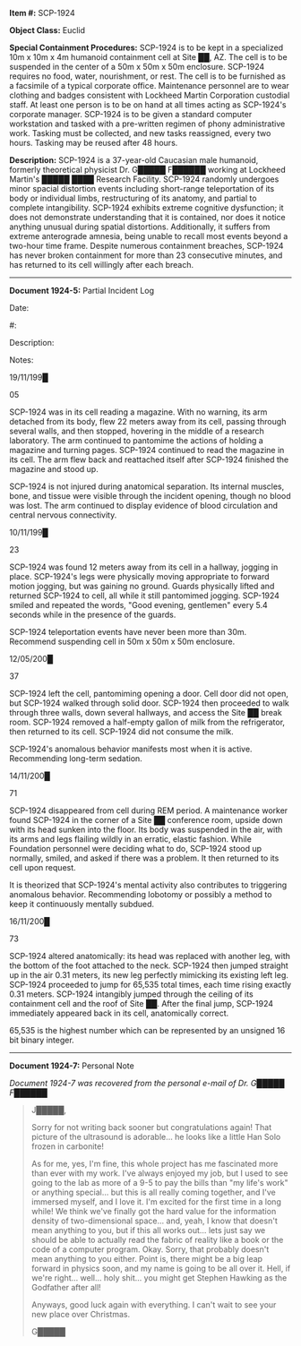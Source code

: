 **Item #:** SCP-1924

**Object Class:** Euclid

**Special Containment Procedures:** SCP-1924 is to be kept in a specialized 10m x 10m x 4m humanoid containment cell at Site ██, AZ. The cell is to be suspended in the center of a 50m x 50m x 50m enclosure. SCP-1924 requires no food, water, nourishment, or rest. The cell is to be furnished as a facsimile of a typical corporate office. Maintenance personnel are to wear clothing and badges consistent with Lockheed Martin Corporation custodial staff. At least one person is to be on hand at all times acting as SCP-1924's corporate manager. SCP-1924 is to be given a standard computer workstation and tasked with a pre-written regimen of phony administrative work. Tasking must be collected, and new tasks reassigned, every two hours. Tasking may be reused after 48 hours.

**Description:** SCP-1924 is a 37-year-old Caucasian male humanoid, formerly theoretical physicist Dr. G█████ F██████ working at Lockheed Martin's █████ ████ Research Facility. SCP-1924 randomly undergoes minor spacial distortion events including short-range teleportation of its body or individual limbs, restructuring of its anatomy, and partial to complete intangibility. SCP-1924 exhibits extreme cognitive dysfunction; it does not demonstrate understanding that it is contained, nor does it notice anything unusual during spatial distortions. Additionally, it suffers from extreme anterograde amnesia, being unable to recall most events beyond a two-hour time frame. Despite numerous containment breaches, SCP-1924 has never broken containment for more than 23 consecutive minutes, and has returned to its cell willingly after each breach.

* * *

**Document 1924-5:** Partial Incident Log

Date:

#:

Description:

Notes:

19/11/199█

05

SCP-1924 was in its cell reading a magazine. With no warning, its arm detached from its body, flew 22 meters away from its cell, passing through several walls, and then stopped, hovering in the middle of a research laboratory. The arm continued to pantomime the actions of holding a magazine and turning pages. SCP-1924 continued to read the magazine in its cell. The arm flew back and reattached itself after SCP-1924 finished the magazine and stood up.

SCP-1924 is not injured during anatomical separation. Its internal muscles, bone, and tissue were visible through the incident opening, though no blood was lost. The arm continued to display evidence of blood circulation and central nervous connectivity.

10/11/199█

23

SCP-1924 was found 12 meters away from its cell in a hallway, jogging in place. SCP-1924's legs were physically moving appropriate to forward motion jogging, but was gaining no ground. Guards physically lifted and returned SCP-1924 to cell, all while it still pantomimed jogging. SCP-1924 smiled and repeated the words, "Good evening, gentlemen" every 5.4 seconds while in the presence of the guards.

SCP-1924 teleportation events have never been more than 30m. Recommend suspending cell in 50m x 50m x 50m enclosure.

12/05/200█

37

SCP-1924 left the cell, pantomiming opening a door. Cell door did not open, but SCP-1924 walked through solid door. SCP-1924 then proceeded to walk through three walls, down several hallways, and access the Site ██ break room. SCP-1924 removed a half-empty gallon of milk from the refrigerator, then returned to its cell. SCP-1924 did not consume the milk.

SCP-1924's anomalous behavior manifests most when it is active. Recommending long-term sedation.

14/11/200█

71

SCP-1924 disappeared from cell during REM period. A maintenance worker found SCP-1924 in the corner of a Site ██ conference room, upside down with its head sunken into the floor. Its body was suspended in the air, with its arms and legs flailing wildly in an erratic, elastic fashion. While Foundation personnel were deciding what to do, SCP-1924 stood up normally, smiled, and asked if there was a problem. It then returned to its cell upon request.

It is theorized that SCP-1924's mental activity also contributes to triggering anomalous behavior. Recommending lobotomy or possibly a method to keep it continuously mentally subdued.

16/11/200█

73

SCP-1924 altered anatomically: its head was replaced with another leg, with the bottom of the foot attached to the neck. SCP-1924 then jumped straight up in the air 0.31 meters, its new leg perfectly mimicking its existing left leg. SCP-1924 proceeded to jump for 65,535 total times, each time rising exactly 0.31 meters. SCP-1924 intangibly jumped through the ceiling of its containment cell and the roof of Site ██. After the final jump, SCP-1924 immediately appeared back in its cell, anatomically correct.

65,535 is the highest number which can be represented by an unsigned 16 bit binary integer.

* * *

**Document 1924-7:** Personal Note

_Document 1924-7 was recovered from the personal e-mail of Dr. G█████ F██████_

> J█████,  
>   
> Sorry for not writing back sooner but congratulations again! That picture of the ultrasound is adorable… he looks like a little Han Solo frozen in carbonite!
> 
> As for me, yes, I'm fine, this whole project has me fascinated more than ever with my work. I've always enjoyed my job, but I used to see going to the lab as more of a 9-5 to pay the bills than "my life's work" or anything special… but this is all really coming together, and I've immersed myself, and I love it. I'm excited for the first time in a long while! We think we've finally got the hard value for the information density of two-dimensional space… and, yeah, I know that doesn't mean anything to you, but if this all works out… lets just say we should be able to actually read the fabric of reality like a book or the code of a computer program. Okay. Sorry, that probably doesn't mean anything to you either. Point is, there might be a big leap forward in physics soon, and my name is going to be all over it. Hell, if we're right… well… holy shit… you might get Stephen Hawking as the Godfather after all!
> 
> Anyways, good luck again with everything. I can't wait to see your new place over Christmas.  
>   
> G█████